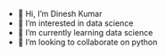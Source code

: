 - 👋 Hi, I’m Dinesh Kumar
- 👀 I’m interested in data science
- 🌱 I’m currently learning data science
- 💞️ I’m looking to collaborate on python 


<!---
Dinesh814/Dinesh814 is a ✨ special ✨ repository because its `README.md` (this file) appears on your GitHub profile.
You can click the Preview link to take a look at your changes.
--->
